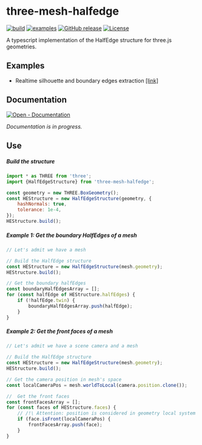 # three-mesh-halfedge

[![build](https://github.com/LokiResearch/three-mesh-halfedge/workflows/build/badge.svg)](https://github.com/LokiResearch/three-mesh-halfedge/actions?query=workflow:"build")
[![examples](https://github.com/LokiResearch/three-mesh-halfedge/workflows/examples-docs/badge.svg)](https://github.com/LokiResearch/three-mesh-halfedge/actions?query=workflow:"examples-docs")
[![GitHub release](https://img.shields.io/github/release/LokiResearch/three-mesh-halfedge?include_prereleases=&sort=semver&color=blue)](https://github.com/LokiResearch/three-mesh-halfedge/releases/)
[![License](https://img.shields.io/badge/License-MIT-green)](#license)

A typescript implementation of the HalfEdge structure for three.js geometries.

## Examples

- Realtime silhouette and boundary edges extraction [[link]](https://LokiResearch.github.io/three-mesh-halfedge/build-examples/ExtractSilhouette.html)

## Documentation

[![Open - Documentation](https://img.shields.io/badge/view-Documentation-blue?style=for-the-badge)](https://LokiResearch.github.io/three-mesh-halfedge/docs/index.html)

*Documentation is in progress.*

## Use

##### Build the structure
```javascript
import * as THREE from 'three';
import {HalfEdgeStructure} from 'three-mesh-halfedge';

const geometry = new THREE.BoxGeometry();
const HEStructure = new HalfEdgeStructure(geometry, {
    hashNormals: true,
    tolerance: 1e-4,
});
HEStructure.build();
```

##### Example 1: Get the boundary HalfEdges of a mesh
```javascript
// Let's admit we have a mesh

// Build the HalfEdge structure
const HEStructure = new HalfEdgeStructure(mesh.geometry);
HEStructure.build();

// Get the boundary halfEdges
const boundaryHalfEdgesArray = [];
for (const halfEdge of HEStructure.halfEdges) {
	if (!halfEdge.twin) {
		boundaryHalfEdgesArray.push(halfEdge);
	}
}
```


##### Example 2: Get the front faces of a mesh
```javascript
// Let's admit we have a scene camera and a mesh

// Build the HalfEdge structure
const HEStructure = new HalfEdgeStructure(mesh.geometry);
HEStructure.build();

// Get the camera position in mesh's space
const localCameraPos = mesh.worldToLocal(camera.position.clone());

//  Get the front faces
const frontFacesArray = [];
for (const faces of HEStructure.faces) {
	// /!\ Attention: position is considered in geometry local system
	if (face.isFront(localCameraPos) { 
		frontFacesArray.push(face);
	}
}
```




